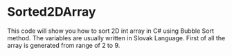 # Sorted2DArray
This code will show you how to sort 2D int array in C# using Bubble Sort method. The variables are usually written in Slovak Language. First of all the array is generated from range of 2 to 9.
